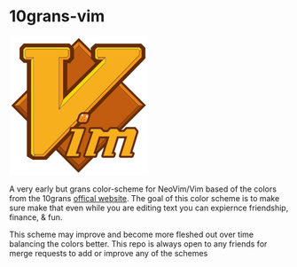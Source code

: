 # 10grans-vim

![10grans_vim_logo](res/grans-improved_small.png)

A very early but grans color-scheme for NeoVim/Vim based of the colors from the 10grans [offical website](https://10grans.cash/).
The goal of this color scheme is to make sure make that even while you are editing text you can expiernce friendship, finance, & fun.


This scheme may improve and become more fleshed out over time balancing the colors better. 
This repo is always open to any friends for merge requests to add or improve any of the schemes
